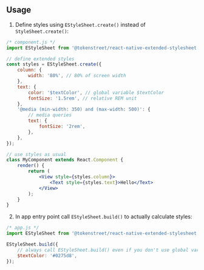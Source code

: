 ## Usage

1. Define styles using `EStyleSheet.create()` instead of `StyleSheet.create()`:

```jsx
/* component.js */
import EStyleSheet from '@tokenstreet/react-native-extended-stylesheet';

// define extended styles
const styles = EStyleSheet.create({
    column: {
        width: '80%', // 80% of screen width
    },
    text: {
        color: '$textColor', // global variable $textColor
        fontSize: '1.5rem', // relative REM unit
    },
    '@media (min-width: 350) and (max-width: 500)': {
        // media queries
        text: {
            fontSize: '2rem',
        },
    },
});

// use styles as usual
class MyComponent extends React.Component {
    render() {
        return (
            <View style={styles.column}>
                <Text style={styles.text}>Hello</Text>
            </View>
        );
    }
}
```

2. In app entry point call `EStyleSheet.build()` to actually calculate styles:

```jsx
/* app.js */
import EStyleSheet from '@tokenstreet/react-native-extended-stylesheet';

EStyleSheet.build({
    // always call EStyleSheet.build() even if you don't use global variables!
    $textColor: '#0275d8',
});
```
